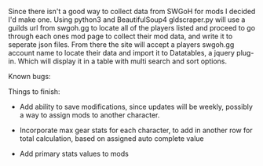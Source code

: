Since there isn't a good way to collect data from SWGoH for mods I decided I'd make one. Using python3 and BeautifulSoup4 gldscraper.py will use a guilds url from swgoh.gg to locate all of the players listed and proceed to go through each ones mod page to collect their mod data, and write it to seperate json files. From there the site will accept a players swgoh.gg account name to locate their data and import it to Datatables, a jquery plug-in. Which will display it in a table with multi search and sort options.

Known bugs:

Things to finish:
   * Add ability to save modifications, since updates will be weekly, possibly a way to assign mods to another character.

   * Incorporate max gear stats for each character, to add in another row for total calculation, based on assigned auto complete value

   * Add primary stats values to mods